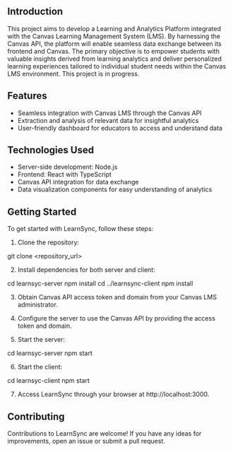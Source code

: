 ## Introduction
This project aims to develop a Learning and Analytics Platform integrated with the Canvas Learning Management System (LMS). By harnessing the Canvas API, the platform will enable seamless data exchange between its frontend and Canvas. The primary objective is to empower students with valuable insights derived from learning analytics and deliver personalized learning experiences tailored to individual student needs within the Canvas LMS environment. This project is in progress.


## Features

- Seamless integration with Canvas LMS through the Canvas API
- Extraction and analysis of relevant data for insightful analytics
- User-friendly dashboard for educators to access and understand data


## Technologies Used

- Server-side development: Node.js
- Frontend: React with TypeScript
- Canvas API integration for data exchange
- Data visualization components for easy understanding of analytics

## Getting Started

To get started with LearnSync, follow these steps:

1. Clone the repository:

git clone <repository_url>



2. Install dependencies for both server and client:

cd learnsyc-server
npm install
cd ../learnsync-client
npm install



3. Obtain Canvas API access token and domain from your Canvas LMS administrator.

4. Configure the server to use the Canvas API by providing the access token and domain.

5. Start the server:

cd learnsyc-server
npm start


6. Start the client:

cd learnsyc-client
npm start



7. Access LearnSync through your browser at http://localhost:3000.

## Contributing

Contributions to LearnSync are welcome! If you have any ideas for improvements, open an issue or submit a pull request.
